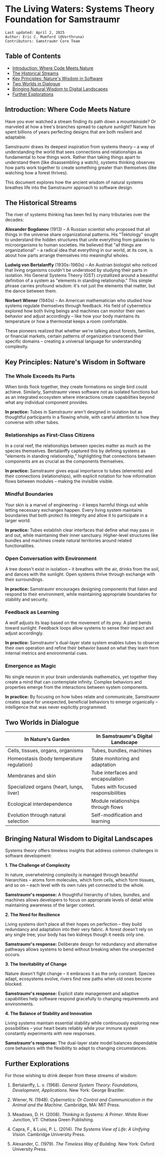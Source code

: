 # The Living Waters: Systems Theory Foundation for Samstraumr

```
Last updated: April 2, 2025
Author: Eric C. Mumford (@Vorthruna)
Contributors: Samstraumr Core Team
```

## Table of Contents
- [Introduction: Where Code Meets Nature](#introduction-where-code-meets-nature)
- [The Historical Streams](#the-historical-streams)
- [Key Principles: Nature's Wisdom in Software](#key-principles-natures-wisdom-in-software)
- [Two Worlds in Dialogue](#two-worlds-in-dialogue)
- [Bringing Natural Wisdom to Digital Landscapes](#bringing-natural-wisdom-to-digital-landscapes)
- [Further Explorations](#further-explorations)

## Introduction: Where Code Meets Nature

Have you ever watched a stream finding its path down a mountainside? Or marveled at how a tree's branches spread to capture sunlight? Nature has spent billions of years perfecting designs that are both resilient and adaptable.

Samstraumr draws its deepest inspiration from systems theory – a way of understanding the world that sees connections and relationships as fundamental to how things work. Rather than taking things apart to understand them (like disassembling a watch), systems thinking observes how parts work together to create something greater than themselves (like watching how a forest thrives).

This document explores how the ancient wisdom of natural systems breathes life into the Samstraumr approach to software design.

## The Historical Streams

The river of systems thinking has been fed by many tributaries over the decades:

**Alexander Bogdanov** (1913) – A Russian scientist who proposed that all things in the universe share organizational patterns. His "Tektology" sought to understand the hidden structures that unite everything from galaxies to microorganisms to human societies. He believed that "all things are organizational" – a radical idea that everything in our world, at its core, is about how parts arrange themselves into meaningful wholes.

**Ludwig von Bertalanffy** (1930s-1960s) – An Austrian biologist who noticed that living organisms couldn't be understood by studying their parts in isolation. His General Systems Theory (GST) crystallized around a beautiful definition of a system as "elements in standing relationship." This simple phrase carries profound wisdom: it's not just the elements that matter, but the dance between them.

**Norbert Wiener** (1940s) – An American mathematician who studied how systems regulate themselves through feedback. His field of cybernetics explored how both living beings and machines can monitor their own behavior and adjust accordingly – like how your body maintains its temperature or how a thermostat keeps a room comfortable.

These pioneers realized that whether we're talking about forests, families, or financial markets, certain patterns of organization transcend their specific domains – creating a universal language for understanding complexity.

## Key Principles: Nature's Wisdom in Software

### The Whole Exceeds Its Parts

When birds flock together, they create formations no single bird could achieve. Similarly, Samstraumr views software not as isolated functions but as an integrated ecosystem where interactions create capabilities beyond what any individual component provides.

**In practice:** Tubes in Samstraumr aren't designed in isolation but as thoughtful participants in a flowing whole, with careful attention to how they converse with other tubes.

### Relationships as First-Class Citizens

In a coral reef, the relationships between species matter as much as the species themselves. Bertalanffy captured this by defining systems as "elements in standing relationship," highlighting that connections between components are as crucial as the components themselves.

**In practice:** Samstraumr gives equal importance to tubes (elements) and their connections (relationships), with explicit notation for how information flows between modules – making the invisible visible.

### Mindful Boundaries

Your skin is a marvel of engineering – it keeps harmful things out while letting necessary exchanges happen. Every living system maintains boundaries that both protect its integrity and allow it to participate in a larger world.

**In practice:** Tubes establish clear interfaces that define what may pass in and out, while maintaining their inner sanctuary. Higher-level structures like bundles and machines create natural territories around related functionalities.

### Open Conversation with Environment

A tree doesn't exist in isolation – it breathes with the air, drinks from the soil, and dances with the sunlight. Open systems thrive through exchange with their surroundings.

**In practice:** Samstraumr encourages designing components that listen and respond to their environment, while maintaining appropriate boundaries for stability and security.

### Feedback as Learning

A wolf adjusts its leap based on the movement of its prey. A plant bends toward sunlight. Feedback loops allow systems to sense their impact and adjust accordingly.

**In practice:** Samstraumr's dual-layer state system enables tubes to observe their own operation and refine their behavior based on what they learn from internal metrics and environmental cues.

### Emergence as Magic

No single neuron in your brain understands mathematics, yet together they create a mind that can contemplate infinity. Complex behaviors and properties emerge from the interactions between system components.

**In practice:** By focusing on how tubes relate and communicate, Samstraumr creates space for unexpected, beneficial behaviors to emerge organically – intelligence that was never explicitly programmed.

## Two Worlds in Dialogue

| In Nature's Garden | In Samstraumr's Digital Landscape |
|-----------------|---------------------------|
| Cells, tissues, organs, organisms | Tubes, bundles, machines |
| Homeostasis (body temperature regulation) | State monitoring and adaptation |
| Membranes and skin | Tube interfaces and encapsulation |
| Specialized organs (heart, lungs, liver) | Tubes with focused responsibilities |
| Ecological interdependence | Module relationships through flows |
| Evolution through natural selection | Self-modification and learning |

## Bringing Natural Wisdom to Digital Landscapes

Systems theory offers timeless insights that address common challenges in software development:

**1. The Challenge of Complexity**

In nature, overwhelming complexity is managed through beautiful hierarchies – atoms form molecules, which form cells, which form tissues, and so on – each level with its own rules yet connected to the whole.

**Samstraumr's response:** A thoughtful hierarchy of tubes, bundles, and machines allows developers to focus on appropriate levels of detail while maintaining awareness of the larger context.

**2. The Need for Resilience**

Living systems don't place all their hopes on perfection – they build redundancy and adaptation into their very fabric. A forest doesn't rely on any single tree; your body has two kidneys though it needs only one.

**Samstraumr's response:** Deliberate design for redundancy and alternative pathways allows systems to bend without breaking when the unexpected occurs.

**3. The Inevitability of Change**

Nature doesn't fight change – it embraces it as the only constant. Species adapt, ecosystems evolve, rivers find new paths when old ones become blocked.

**Samstraumr's response:** Explicit state management and adaptive capabilities help software respond gracefully to changing requirements and environments.

**4. The Balance of Stability and Innovation**

Living systems maintain essential stability while continuously exploring new possibilities – your heart beats reliably while your immune system constantly experiments with new responses.

**Samstraumr's response:** The dual-layer state model balances dependable core behaviors with the flexibility to adapt to changing circumstances.

## Further Explorations

For those wishing to drink deeper from these streams of wisdom:

1. Bertalanffy, L. v. (1968). *General System Theory: Foundations, Development, Applications*. New York: George Braziller.

2. Wiener, N. (1948). *Cybernetics: Or Control and Communication in the Animal and the Machine*. Cambridge, MA: MIT Press.

3. Meadows, D. H. (2008). *Thinking in Systems: A Primer*. White River Junction, VT: Chelsea Green Publishing.

4. Capra, F., & Luisi, P. L. (2014). *The Systems View of Life: A Unifying Vision*. Cambridge University Press.

5. Alexander, C. (1979). *The Timeless Way of Building*. New York: Oxford University Press.
